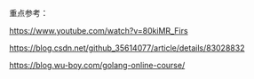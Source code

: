 重点参考：

https://www.youtube.com/watch?v=80kiMR_Firs

https://blog.csdn.net/github_35614077/article/details/83028832

https://blog.wu-boy.com/golang-online-course/